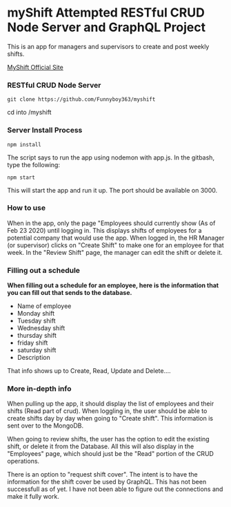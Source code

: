 # myShift Attempted RESTful CRUD Node Server and GraphQL Project
This is an app for managers and supervisors to create and post weekly shifts.

[MyShift Official Site](https://myshift-gs.herokuapp.com/ "myshift offical site")

### RESTful CRUD Node Server

`git clone https://github.com/Funnyboy363/myshift`

cd into /myshift

### Server Install Process

`npm install`

The script says to run the app using nodemon with app.js. In the gitbash, type the following:

`npm start`

This will start the app and run it up. The port should be available on 3000.

### How to use
When in the app, only the page "Employees should currently show (As of Feb 23 2020) until logging in. This displays shifts of employees for a potential company that would use the app.
 When logged in, the HR Manager (or supervisor) clicks on "Create Shift" to make one for an employee for that week. In the "Review Shift" page, the manager can edit the shift or delete it.


 ### Filling out a schedule

 **When filling out a schedule for an employee, here is the information that you can fill out that sends to the database.** 

* Name of employee
* Monday shift
* Tuesday shift
* Wednesday shift  
* thursday shift
* friday shift
* saturday shift
* Description

That info shows up to Create, Read, Update and Delete....

### More in-depth info
When pulling up the app, it should display the list of employees and their shifts (Read part of crud). When loggling in, the user should be able to create shifts day by day when going to "Create shift". This information is sent over to the MongoDB. 

When going to review shifts, the user has the option to edit the existing shift, or delete it from the Database. All this will also display in the "Employees" page, which should just be the "Read" portion of the CRUD operations.

There is an option to "request shift cover". The intent is to have the information for the shift cover be used by GraphQL. This has not been successfull as of yet. I have not been able to figure out the connections and make it fully work. 